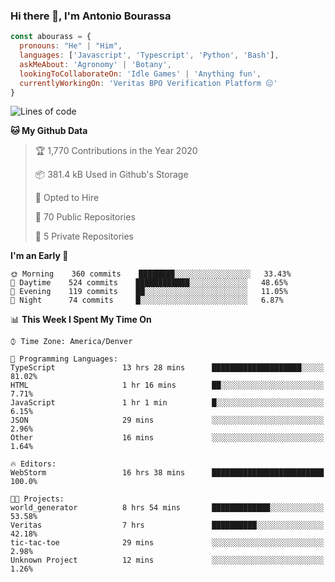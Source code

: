 ### Hi there 👋, I'm Antonio Bourassa

```javascript
const abourass = {
  pronouns: "He" | "Him",
  languages: ['Javascript', 'Typescript', 'Python', 'Bash'],
  askMeAbout: 'Agronomy' | 'Botany',
  lookingToCollaborateOn: 'Idle Games' | 'Anything fun',
  currentlyWorkingOn: 'Veritas BPO Verification Platform 😑'
}
```

<!--START_SECTION:waka-->
![Lines of code](https://img.shields.io/badge/From%20Hello%20World%20I%27ve%20Written-28.1%20million%20lines%20of%20code-blue)

**🐱 My Github Data** 

> 🏆 1,770 Contributions in the Year 2020
 > 
> 📦 381.4 kB Used in Github's Storage 
 > 
> 💼 Opted to Hire
 > 
> 📜 70 Public Repositories
 > 
> 🔑 5 Private Repositories 

**I'm an Early 🐤** 

```text
🌞 Morning    360 commits    ████████░░░░░░░░░░░░░░░░░   33.43% 
🌆 Daytime    524 commits    ████████████░░░░░░░░░░░░░   48.65% 
🌃 Evening    119 commits    ██░░░░░░░░░░░░░░░░░░░░░░░   11.05% 
🌙 Night      74 commits     █░░░░░░░░░░░░░░░░░░░░░░░░   6.87%

```


📊 **This Week I Spent My Time On** 

```text
⌚︎ Time Zone: America/Denver

💬 Programming Languages: 
TypeScript               13 hrs 28 mins      ████████████████████░░░░░   81.02% 
HTML                     1 hr 16 mins        ██░░░░░░░░░░░░░░░░░░░░░░░   7.71% 
JavaScript               1 hr 1 min          █░░░░░░░░░░░░░░░░░░░░░░░░   6.15% 
JSON                     29 mins             ░░░░░░░░░░░░░░░░░░░░░░░░░   2.96% 
Other                    16 mins             ░░░░░░░░░░░░░░░░░░░░░░░░░   1.64%

🔥 Editors: 
WebStorm                 16 hrs 38 mins      █████████████████████████   100.0%

🐱‍💻 Projects: 
world_generator          8 hrs 54 mins       █████████████░░░░░░░░░░░░   53.58% 
Veritas                  7 hrs               ██████████░░░░░░░░░░░░░░░   42.18% 
tic-tac-toe              29 mins             ░░░░░░░░░░░░░░░░░░░░░░░░░   2.98% 
Unknown Project          12 mins             ░░░░░░░░░░░░░░░░░░░░░░░░░   1.26%

```


<!--END_SECTION:waka-->

<!--
**Abourass/Abourass** is a ✨ _special_ ✨ repository because its `README.md` (this file) appears on your GitHub profile.

Here are some ideas to get you started:

- 🔭 I’m currently working on ...
- 🌱 I’m currently learning ...
- 👯 I’m looking to collaborate on ...
- 🤔 I’m looking for help with ...
- 💬 Ask me about ...
- 📫 How to reach me: ...
- 😄 Pronouns: ...
- ⚡ Fun fact: ...
-->
